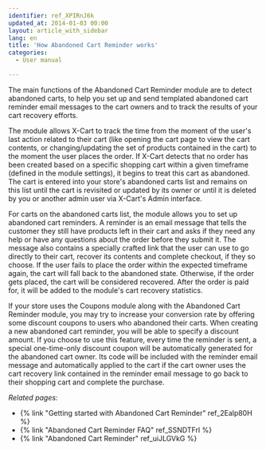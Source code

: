 ```yaml
---
identifier: ref_XPIRnJ6k
updated_at: 2014-01-03 00:00
layout: article_with_sidebar
lang: en
title: 'How Abandoned Cart Reminder works'
categories:
  - User manual

---
```



The main functions of the Abandoned Cart Reminder module are to detect abandoned carts, to help you set up and send templated abandoned cart reminder email messages to the cart owners and to track the results of your cart recovery efforts.

The module allows X-Cart to track the time from the moment of the user's last action related to their cart (like opening the cart page to view the cart contents, or changing/updating the set of products contained in the cart) to the moment the user places the order. If X-Cart detects that no order has been created based on a specific shopping cart within a given timeframe (defined in the module settings), it begins to treat this cart as abandoned. The cart is entered into your store's abandoned carts list and remains on this list until the cart is revisited or updated by its owner or until it is deleted by you or another admin user via X-Cart's Admin interface.

For carts on the abandoned carts list, the module allows you to set up abandoned cart reminders. A reminder is an email message that tells the customer they still have products left in their cart and asks if they need any help or have any questions about the order before they submit it. The message also contains a specially crafted link that the user can use to go directly to their cart, recover its contents and complete checkout, if they so choose. If the user fails to place the order within the expected timeframe again, the cart will fall back to the abandoned state. Otherwise, if the order gets placed, the cart will be considered recovered. After the order is paid for, it will be added to the module's cart recovery statistics.

If your store uses the Coupons module along with the Abandoned Cart Reminder module, you may try to increase your conversion rate by offering some discount coupons to users who abandoned their carts. When creating a new abandoned cart reminder, you will be able to specify a discount amount. If you choose to use this feature, every time the reminder is sent, a special one-time-only discount coupon will be automatically generated for the abandoned cart owner. Its code will be included with the reminder email message and automatically applied to the cart if the cart owner uses the cart recovery link contained in the reminder email message to go back to their shopping cart and complete the purchase.

_Related pages:_

*   {% link "Getting started with Abandoned Cart Reminder" ref_2Ealp80H %}
*   {% link "Abandoned Cart Reminder FAQ" ref_SSNDTFrI %}
*   {% link "Abandoned Cart Reminder" ref_uiJLGVkG %}